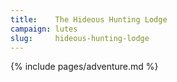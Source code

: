 ```yaml
---
title:    The Hideous Hunting Lodge
campaign: lutes
slug:     hideous-hunting-lodge
---
```


{% include pages/adventure.md %}
